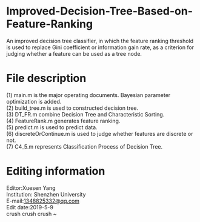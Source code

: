 # Improved-Decision-Tree-Based-on-Feature-Ranking
An improved decision tree classifier, in which the feature ranking threshold is used to replace Gini coefficient or information gain rate, as a criterion for judging whether a feature can be used as a tree node.

# File description         
(1)  main.m is the major operating documents. Bayesian parameter optimization is added.   
(2)  build_tree.m is used to constructed decision tree.         
(3)  DT_FR.m combine Decision Tree and Characteristic Sorting.         
(4)  FeatureRank.m generates feature ranking.        
(5)  predict.m  is used to predict data.    
(6)  discreteOrContinue.m is used to judge whether features are discrete or not.       
(7)  C4_5.m  represents Classification Process of Decision Tree.     


# Editing information          
Editor:Xuesen Yang              
Institution: Shenzhen University             
E-mail:1348825332@qq.com            
Edit date:2019-5-9  
crush crush crush ~

